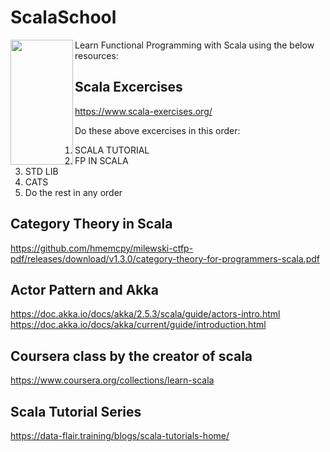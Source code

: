 # ScalaSchool

<img align="left" width="100" height="200" src="https://www.scala-lang.org/resources/img/scala-spiral-3d-2-toned-down.png">

Learn Functional Programming with Scala using the below resources:


## Scala Excercises
https://www.scala-exercises.org/

Do these above excercises in this order:
1. SCALA TUTORIAL
2. FP IN SCALA
3. STD LIB
4. CATS
5. Do the rest in any order

## Category Theory in Scala

https://github.com/hmemcpy/milewski-ctfp-pdf/releases/download/v1.3.0/category-theory-for-programmers-scala.pdf

## Actor Pattern and Akka

https://doc.akka.io/docs/akka/2.5.3/scala/guide/actors-intro.html
https://doc.akka.io/docs/akka/current/guide/introduction.html

## Coursera class by the creator of scala

https://www.coursera.org/collections/learn-scala

## Scala Tutorial Series

https://data-flair.training/blogs/scala-tutorials-home/
